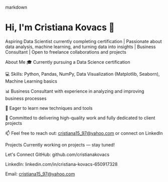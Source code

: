 markdown
# Hi, I'm Cristiana Kovacs 👋
Aspiring Data Scientist currently completing certification | Passionate about data analysis, machine learning, and turning data into insights | Business Consultant | Open to freelance collaborations and projects

About Me
🎓 Currently pursuing a Data Science certification

💻 Skills: Python, Pandas, NumPy, Data Visualization (Matplotlib, Seaborn), Machine Learning basics

📊 Business Consultant with experience in analyzing and improving business processes

🌱 Eager to learn new techniques and tools

🤝 Committed to delivering high-quality work and fully dedicated to client projects

📫 Feel free to reach out: cristiana15_97@yahoo.com or connect on LinkedIn

Projects
Currently working on projects — stay tuned!

Let's Connect
GitHub: github.com/cristianakovacs

LinkedIn: linkedin.com/in/cristiana-kovacs-650917328

Email: cristiana15_97@yahoo.com

